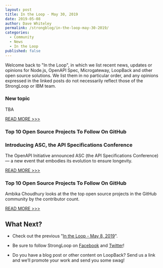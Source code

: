 ```yaml
---
layout: post
title: In the Loop - May 30, 2019
date: 2019-05-08
author: Dave Whiteley
permalink: /strongblog/in-the-loop-may-30-2019/
categories:
  - Community
  - News
  - In the Loop
published: false
---
```


Welcome back to "In the Loop", in which we list recent news, updates or opinions for Node.js, OpenAPI Spec, Microgateway, LoopBack and other open source solutions. We list them in no particular order, and any opinions expressed in the linked posts do not necessarily reflect those of the StrongLoop or IBM team.
<!--more-->

### New topic

TBA

[READ MORE >>>]()

### Top 10 Open Source Projects To Follow On GitHub


### Introducing ASC, the API Specifications Conference

The OpenAPI Initiative announced ASC (the API Specifications Conference) — a new event that embodies its evolution to ensure longevity. 

[READ MORE >>>](https://www.openapis.org/blog/2019/05/08/introducing-asc-the-api-specifications-conference)

### Top 10 Open Source Projects To Follow On GitHub

Ambika Choudhury looks at the the top open source projects in the GitHub community by the contributor count. 

[READ MORE >>>](https://www.analyticsindiamag.com/top-10-open-source-projects-to-follow-on-github/)

## What Next?

* Check out the previous "[In the Loop - May 8, 2019](https://strongloop.com/strongblog/in-the-loop-may-08-2019/)".

* Be sure to follow StrongLoop on [Facebook](https://www.facebook.com/strongloop/) and [Twitter](https://twitter.com/StrongLoop)!

* Do you have a blog post or other content on LoopBack? Send us a link and we’ll promote your work and send you some swag!
